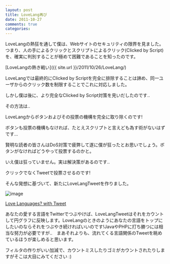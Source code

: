 ```yaml
---
layout: post
title: LoveLang再び
date: 2011-10-27
comments: true
categories:
---
```



LoveLangの熱狂を通して僕は、Webサイトのセキュリティの限界を見ました。つまり、人の手によるクリックとスクリプトによるクリック(Clicked by Script)を、確実に判別することが極めて困難であることを知ったのです。

[LoveLangの熱き戦い]({{ site.url }}/2011/10/26/LoveLang/)

LoveLangでは最終的にClicked by Scriptを完全に排除することは諦め、同一ユーザからのクリック数を制限することでこれに対応しました。

しかし僕は後に、より完全なClicked by Script対策を見いだしたのです..

その方法は..

LoveLangからボタンおよびその投票の機構を完全に取り除くのです!

ボタンも投票の機構もなければ、たとえスクリプトと言えども為す術がないはずです...

賢明な読者の皆さんはDoS対策で疲弊して遂に僕が狂ったとお思いでしょう。ボタンがなければどうやって投票するのかと。

いえ僕は狂っていません。実は解決策があるのです..

クリックでなくTweetで投票させるのです!

そんな発想に基づいて、新たにLoveLangTweetを作りました。

![image](http://img.f.hatena.ne.jp/images/fotolife/k/keyesberry/20111027/20111027184146.png)


[Love Languages? with Tweet](http://lovelangtweet.heroku.com/)


あなたの愛する言語をTwitterでつぶやけば、LoveLangTweetはそれをカウントして円グラフに反映します。LoveLangのときのようにあなたの言語をトップにしたいのならそれをつぶやき続ければいいのです!JavaやPHPに打ち勝つには相当な努力が必要ですが..　まあそれよりも、流れてくる言語関係のTweetを眺めているほうが楽しめると思います。

フィルタの作りがいい加減で、カウントミスしたりゴミがカウントされたりしますがそこは大目にみてください :)

